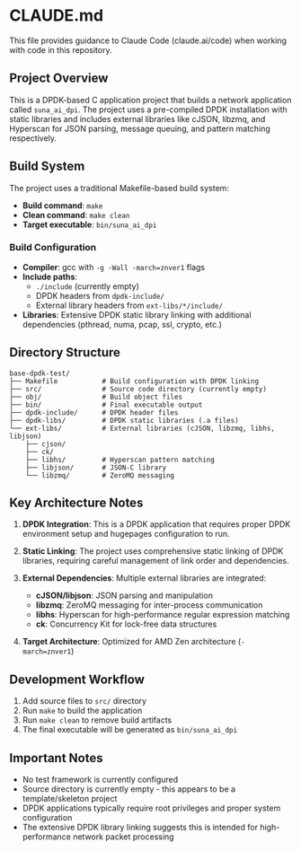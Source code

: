 # CLAUDE.md

This file provides guidance to Claude Code (claude.ai/code) when working with code in this repository.

## Project Overview

This is a DPDK-based C application project that builds a network application called `suna_ai_dpi`. The project uses a pre-compiled DPDK installation with static libraries and includes external libraries like cJSON, libzmq, and Hyperscan for JSON parsing, message queuing, and pattern matching respectively.

## Build System

The project uses a traditional Makefile-based build system:

- **Build command**: `make`
- **Clean command**: `make clean`
- **Target executable**: `bin/suna_ai_dpi`

### Build Configuration
- **Compiler**: gcc with `-g -Wall -march=znver1` flags
- **Include paths**: 
  - `./include` (currently empty)
  - DPDK headers from `dpdk-include/`
  - External library headers from `ext-libs/*/include/`
- **Libraries**: Extensive DPDK static library linking with additional dependencies (pthread, numa, pcap, ssl, crypto, etc.)

## Directory Structure

```
base-dpdk-test/
├── Makefile           # Build configuration with DPDK linking
├── src/               # Source code directory (currently empty)
├── obj/               # Build object files
├── bin/               # Final executable output
├── dpdk-include/      # DPDK header files
├── dpdk-libs/         # DPDK static libraries (.a files)
└── ext-libs/          # External libraries (cJSON, libzmq, libhs, libjson)
    ├── cjson/
    ├── ck/
    ├── libhs/         # Hyperscan pattern matching
    ├── libjson/       # JSON-C library
    └── libzmq/        # ZeroMQ messaging
```

## Key Architecture Notes

1. **DPDK Integration**: This is a DPDK application that requires proper DPDK environment setup and hugepages configuration to run.

2. **Static Linking**: The project uses comprehensive static linking of DPDK libraries, requiring careful management of link order and dependencies.

3. **External Dependencies**: Multiple external libraries are integrated:
   - **cJSON/libjson**: JSON parsing and manipulation
   - **libzmq**: ZeroMQ messaging for inter-process communication
   - **libhs**: Hyperscan for high-performance regular expression matching
   - **ck**: Concurrency Kit for lock-free data structures

4. **Target Architecture**: Optimized for AMD Zen architecture (`-march=znver1`)

## Development Workflow

1. Add source files to `src/` directory
2. Run `make` to build the application  
3. Run `make clean` to remove build artifacts
4. The final executable will be generated as `bin/suna_ai_dpi`

## Important Notes

- No test framework is currently configured
- Source directory is currently empty - this appears to be a template/skeleton project
- DPDK applications typically require root privileges and proper system configuration
- The extensive DPDK library linking suggests this is intended for high-performance network packet processing